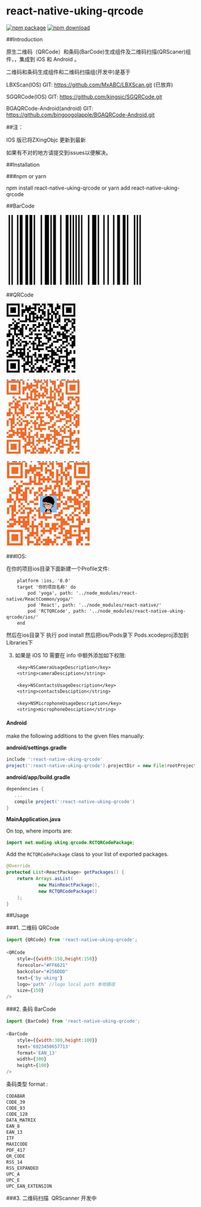 # react-native-uking-qrcode 

[![npm package](https://badge.fury.io/js/react-native-uking-qrcode.svg)](https://www.npmjs.com/package/react-native-uking-qrcode)
[![npm download](https://img.shields.io/npm/dm/react-native-uking-qrcode.svg?style=flat-square)](https://www.npmjs.com/package/react-native-uking-qrcode)

##Introduction

原生二维码（QRCode）和条码(BarCode)生成组件及二维码扫描(QRScaner)组件，，集成到 iOS 和 Android 。

二维码和条码生成组件和二维码扫描组(开发中)是基于 

LBXScan(IOS) GIT: https://github.com/MxABC/LBXScan.git (已放弃)

SGQRCode(IOS) GIT: https://github.com/kingsic/SGQRCode.git

BGAQRCode-Android(android) GIT: https://github.com/bingoogolapple/BGAQRCode-Android.git

##注：

IOS 版已将ZXingObjc 更新到最新

如果有不对的地方请提交到issues以便解决。

##Installation

###npm or yarn 

npm install react-native-uking-qrcode  or yarn add react-native-uking-qrcode

##BarCode

![image](https://github.com/An-uking/react-native-uking-qrcode/blob/master/screenshots/2.jpg)

##QRCode

![image](https://github.com/An-uking/react-native-uking-qrcode/blob/master/screenshots/3.jpg)

![image](https://github.com/An-uking/react-native-uking-qrcode/blob/master/screenshots/4.jpg)

![image](https://github.com/An-uking/react-native-uking-qrcode/blob/master/screenshots/1.jpg)

###IOS:

在你的项目ios目录下面新建一个Profile文件:
```
    platform :ios, '8.0'
    target '你的项目名称' do
        pod 'yoga', path: '../node_modules/react-native/ReactCommon/yoga/'    
        pod 'React', path: '../node_modules/react-native/'    
        pod 'RCTQRCode', path: '../node_modules/react-native-uking-qrcode/ios/'   
    end
```
然后在ios目录下 执行 pod install
然后把ios/Pods录下 Pods.xcodeproj添加到 Libraries下

3. 如果是 iOS 10 需要在 info 中额外添加如下权限:
```
    <key>NSCameraUsageDescription</key>    
    <string>cameraDesciption</string>

    <key>NSContactsUsageDescription</key>    
    <string>contactsDesciption</string>

    <key>NSMicrophoneUsageDescription</key>    
    <string>microphoneDesciption</string>
```    


#### Android

make the following additions to the given files manually:

**android/settings.gradle**

```gradle
include ':react-native-uking-qrcode'
project(':react-native-uking-qrcode').projectDir = new File(rootProject.projectDir, '../node_modules/react-native-uking-qrcode/android')
```

**android/app/build.gradle**

```gradle
dependencies {
   ...
   compile project(':react-native-uking-qrcode')
}
```

**MainApplication.java**

On top, where imports are:

```java
import net.muding.uking.qrcode.RCTQRCodePackage;
```

Add the `RCTQRCodePackage` class to your list of exported packages.

```java
@Override
protected List<ReactPackage> getPackages() {
    return Arrays.asList(
            new MainReactPackage(),
            new RCTQRCodePackage()
    );
}
```


##Usage

###1. 二维码 QRCode

```javascript
import {QRCode} from 'react-native-uking-qrcode';

<QRCode 
    style={{width:150,height:150}} 
    forecolor="#FF6621" 
    backcolor="#256DDD" 
    text={'by uking'} 
    logo='path' //logo local path 本地路径
    size={150} 
/>
```
###2. 条码 BarCode

```javascript
import {BarCode} from 'react-native-uking-qrcode';

<BarCode
    style={{width:300,height:100}}                    
    text='6923450657713'
    format='EAN_13'
    width={300}
    height={100}
/>
```
条码类型 format :
```
CODABAR
CODE_39
CODE_93
CODE_128
DATA_MATRIX
EAN_8
EAN_13
ITF
MAXICODE
PDF_417
QR_CODE
RSS_14
RSS_EXPANDED
UPC_A
UPC_E
UPC_EAN_EXTENSION

```
###3. 二维码扫描  QRScanner 开发中

